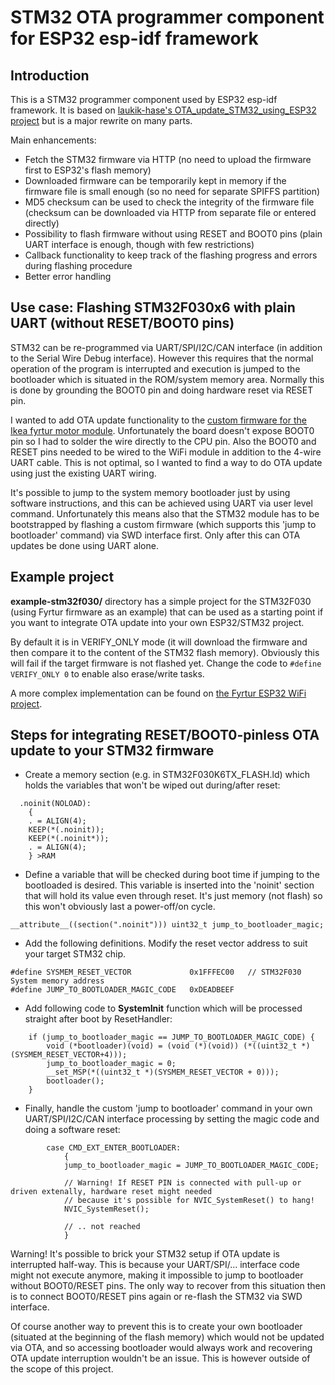 
# STM32 OTA programmer component for ESP32 esp-idf framework

## Introduction

This is a STM32 programmer component used by ESP32 esp-idf framework. It is based on [laukik-hase's OTA_update_STM32_using_ESP32 project](https://github.com/laukik-hase/OTA_update_STM32_using_ESP32) but is a major rewrite on many parts.

Main enhancements:

* Fetch the STM32 firmware via HTTP (no need to upload the firmware first to ESP32's flash memory)
* Downloaded firmware can be temporarily kept in memory if the firmware file is small enough (so no need for separate SPIFFS partition) 
* MD5 checksum can be used to check the integrity of the firmware file (checksum can be downloaded via HTTP from separate file or entered directly)
* Possibility to flash firmware without using RESET and BOOT0 pins (plain UART interface is enough, though with few restrictions)
* Callback functionality to keep track of the flashing progress and errors during flashing procedure
* Better error handling

## Use case: Flashing STM32F030x6 with plain UART (without RESET/BOOT0 pins)

STM32 can be re-programmed via UART/SPI/I2C/CAN interface (in addition to the Serial Wire Debug interface). However this requires that the normal operation of the program is interrupted and execution is jumped to the bootloader which is situated in the ROM/system memory area. Normally this is done by grounding the BOOT0 pin and doing hardware reset via RESET pin.

I wanted to add OTA update functionality to the [custom firmware for the Ikea fyrtur motor module](https://github.com/mjuhanne/fyrtur-motor-board). Unfortunately the board doesn't expose BOOT0 pin so I had to solder the wire directly to the CPU pin. Also the BOOT0 and RESET pins needed to be wired to the WiFi module in addition to the 4-wire UART cable. This is not optimal, so I wanted to find a way to do OTA update using just the existing UART wiring. 

It's possible to jump to the system memory bootloader just by using software instructions, and this can be achieved using UART via user level command. Unfortunately this means also that the STM32 module has to be bootstrapped by flashing a custom firmware (which supports this 'jump to bootloader' command) via SWD interface first. Only after this can OTA updates be done using UART alone.

## Example project

**example-stm32f030/** directory has a simple project for the STM32F030 (using Fyrtur firmware as an example) that can be used as a starting point if you want to integrate OTA update into your own ESP32/STM32 project. 

By default it is in VERIFY_ONLY mode (it will download the firmware and then compare it to the content of the STM32 flash memory). Obviously this will fail if the target firmware is not flashed yet. Change the code to `#define VERIFY_ONLY 0` to enable also erase/write tasks.

A more complex implementation can be found on [the Fyrtur ESP32 WiFi project](https://github.com/mjuhanne/fyrtur-esp).

## Steps for integrating RESET/BOOT0-pinless OTA update to your STM32 firmware

* Create a memory section (e.g. in STM32F030K6TX_FLASH.ld) which holds the variables that won't be wiped out during/after reset:
```
  .noinit(NOLOAD):
    {
    . = ALIGN(4);
    KEEP(*(.noinit));
    KEEP(*(.noinit*));
    . = ALIGN(4);
    } >RAM
```

* Define a variable that will be checked during boot time if jumping to the bootloaded is desired. This variable is inserted into the 'noinit' section that will hold its value even through reset. It's just memory (not flash) so this won't obviously last a power-off/on cycle.

```
__attribute__((section(".noinit"))) uint32_t jump_to_bootloader_magic;
```

* Add the following definitions. Modify the reset vector address to suit your target STM32 chip.
```
#define SYSMEM_RESET_VECTOR             0x1FFFEC00   // STM32F030 System memory address 
#define JUMP_TO_BOOTLOADER_MAGIC_CODE   0xDEADBEEF
```

* Add following code to **SystemInit** function which will be processed straight after boot by ResetHandler:
```
    if (jump_to_bootloader_magic == JUMP_TO_BOOTLOADER_MAGIC_CODE) {
        void (*bootloader)(void) = (void (*)(void)) (*((uint32_t *) (SYSMEM_RESET_VECTOR+4)));
        jump_to_bootloader_magic = 0;
        __set_MSP(*((uint32_t *)(SYSMEM_RESET_VECTOR + 0)));
        bootloader();
    }
```

* Finally, handle the custom 'jump to bootloader' command in your own UART/SPI/I2C/CAN interface processing by setting the magic code and doing a software reset:
```
		case CMD_EXT_ENTER_BOOTLOADER:
			{
		    jump_to_bootloader_magic = JUMP_TO_BOOTLOADER_MAGIC_CODE;

		    // Warning! If RESET PIN is connected with pull-up or driven extenally, hardware reset might needed 
		    // because it's possible for NVIC_SystemReset() to hang!
		    NVIC_SystemReset();	

		    // .. not reached
			}

```

Warning! It's possible to brick your STM32 setup if OTA update is interrupted half-way. This is because your UART/SPI/... interface code might not execute anymore, making it impossible to jump to bootloader without BOOT0/RESET pins.  The only way to recover from this situation then is to connect BOOT0/RESET pins again or re-flash the STM32 via SWD interface.  

Of course another way to prevent this is to create your own bootloader (situated at the beginning of the flash memory) which would not be updated via OTA, and so accessing bootloader would always work and recovering OTA update interruption wouldn't be an issue. This is however outside of the scope of this project.




